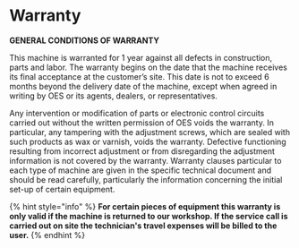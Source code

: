# Warranty

**GENERAL CONDITIONS OF WARRANTY**

This machine is warranted for 1 year against all defects in construction, parts and labor. The warranty begins on the date that the machine receives its final acceptance at the customer’s site. This date is not to exceed 6 months beyond the delivery date of the machine, except when agreed in writing by OES or its agents, dealers, or representatives.

Any intervention or modification of parts or electronic control circuits carried out without the written permission of OES voids the warranty. In particular, any tampering with the adjustment screws, which are sealed with such products as wax or varnish, voids the warranty. Defective functioning resulting from incorrect adjustment or from disregarding the adjustment information is not covered by the warranty. Warranty clauses particular to each type of machine are given in the specific technical document and should be read carefully, particularly the information concerning the initial set-up of certain equipment.

{% hint style="info" %}
**For certain pieces of equipment this warranty is only valid if the machine is returned to our workshop. If the service call is carried out on site the technician's travel expenses will be billed to the user.**&#x20;
{% endhint %}
